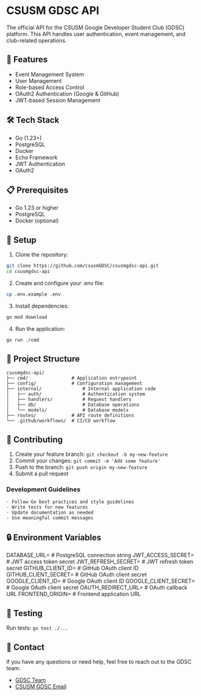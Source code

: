 # CSUSM GDSC API

The official API for the CSUSM Google Developer Student Club (GDSC) platform. This API handles user authentication, event management, and club-related operations.

## 🚀 Features

- Event Management System
- User Management
- Role-based Access Control
- OAuth2 Authentication (Google & GitHub)
- JWT-based Session Management

## 🛠️ Tech Stack

- Go (1.23+)
- PostgreSQL
- Docker
- Echo Framework
- JWT Authentication
- OAuth2

## 📋 Prerequisites

- Go 1.23 or higher
- PostgreSQL
- Docker (optional)

## 🔧 Setup

1. Clone the repository:
```bash
git clone https://github.com/csusmGDSC/csusmgdsc-api.git
cd csusmgdsc-api
```
2. Create and configure your .env file:
```bash
cp .env.example .env
```
3. Install dependencies:
```bash
go mod download
```
4. Run the application:
```bash
go run ./cmd
```

## 📁 Project Structure
```
csusmgdsc-api/
├── cmd/                # Application entrypoint
├── config/             # Configuration management
├── internal/               # Internal application code
│   ├── auth/               # Authentication system
│   ├── handlers/           # Request handlers
│   ├── db/                 # Database operations
│   └── models/             # Database models
├── routes/             # API route definitions
└── .github/workflows/  # CI/CD workflow
```

## 🤝 Contributing
  1. Create your feature branch: `git checkout -b my-new-feature`
  2. Commit your changes: `git commit -m 'Add some feature'`
  3. Push to the branch: `git push origin my-new-feature`
  4. Submit a pull request

### Development Guidelines
    - Follow Go best practices and style guidelines
    - Write tests for new features
    - Update documentation as needed
    - Use meaningful commit messages

## 🔒 Environment Variables
DATABASE_URL=             # PostgreSQL connection string
JWT_ACCESS_SECRET=        # JWT access token secret
JWT_REFRESH_SECRET=       # JWT refresh token secret
GITHUB_CLIENT_ID=         # GitHub OAuth client ID
GITHUB_CLIENT_SECRET=     # GitHub OAuth client secret
GOOGLE_CLIENT_ID=         # Google OAuth client ID
GOOGLE_CLIENT_SECRET=     # Google OAuth client secret
OAUTH_REDIRECT_URL=       # OAuth callback URL
FRONTEND_ORIGIN=          # Frontend application URL

## 🧪 Testing
Run tests: ```go test ./...```

## 👥 Contact
If you have any questions or need help, feel free to reach out to the GDSC team:
- [GDSC Team](https://teams.microsoft.com/l/team/19%3A7u6FOYbIkk7NLclaCv9ucmdDrPBkvXReZm2ixYlEe601%40thread.tacv2/conversations?groupId=8ca48579-37f4-4060-9bf3-cfca2a74f25e&tenantId=128753ab-cb28-4f82-9733-2b9b91d2aca9)
- [CSUSM GDSC Email](mailto:dsccsusm@gmail.com)